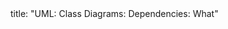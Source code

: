 <frontmatter>
title: "UML: Class Diagrams: Dependencies: What"
</frontmatter>

<include src="index-body.md" boilerplate />
